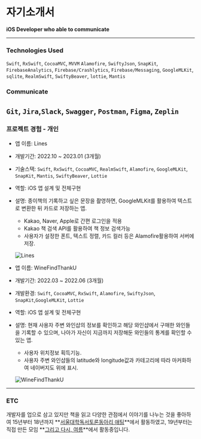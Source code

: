 # 자기소개서

**iOS Developer who able to communicate**

---

### Technologies Used

`Swift`, `RxSwift`, `CocoaMVC`, `MVVM`
`Alamofire`, `SwiftyJson`, `SnapKit`, 
`FirebaseAnalytics`, `Firebase/Crashlytics`, `Firebase/Messaging`, 
`GoogleMLKit`, `sqlite`, `RealmSwift`, `SwiftyBeaver`, `lottie`, `Mantis`

### Communicate

`Git`, `Jira`,`Slack`, `Swagger`, `Postman`, `Figma`, `Zeplin`
---
### 프로젝트 경험 - 개인

- 앱 이름: Lines
- 개발기간: 2022.10 ~ 2023.01 (3개월)
- 기술스택: `Swift`, `RxSwift`, `CocoaMVC`, `RealmSwift`, `Alamofire`, `GoogleMLKit`, 
`SnapKit`, `Mantis`, `SwiftyBeaver`, `Lottie`
- 역할: iOS 앱 설계 및 전체구현
- 설명:  종이책의 기록하고 싶은 문장을 촬영하면, GoogleMLKit를 활용하여 텍스트로 변환한 뒤 카드로 저장하는 앱.
    - Kakao, Naver, Apple로 간편 로그인을 적용
    - Kakao 책 검색 API를 활용하여 책 정보 검색가능
    - 사용자가 설정한 폰트, 텍스트 정렬, 카드 컬러 등은 Alamofire활용하여 서버에 저장.
    
    ![Lines](https://github.com/gjansdyd/gjansdyd/assets/42652886/7743acda-dd74-41cd-b097-e56f048fe599)

- 앱 이름: WineFindThankU
- 개발기간: 2022.03 ~ 2022.06 (3개월)
- 개발환경:  `Swift`, `CocoaMVC`,  `RxSwift`, `Alamofire`, `SwiftyJson`, `SnapKit`,`GoogleMLKit`, `Lottie`
- 역할: iOS 앱 설계 및 전체구현
- 설명: 현재 사용자 주변 와인샵의 정보를 확인하고 해당 와인샵에서 구매한 와인들을 기록할 수 있으며, 나아가 자신이 지금까지 저장해둔 와인들의 통계를 확인할 수 있는 앱.
    - 사용자 위치정보 획득기능.
    - 사용자 주변 와인샵들의 latitude와 longitude값과 카테고리에 따라 마커화하여 네이버지도 위에 표시.
    
    ![WineFindThankU](https://github.com/gjansdyd/gjansdyd/assets/42652886/911dfb28-5cf6-4138-94b3-dd8c544d756a)

---

### ETC

개발자를 업으로 삼고 있지만 책을 읽고 다양한 관점에서 이야기를 나누는 것을 좋아하여 15년부터 18년까지 **[서울대학독서토론동아리 애팅](https://cafe.daum.net/aeting/KzTb/569)**에서 활동하였고, 19년부터는 직접 만든 모임 **[그리고 다시, 여름](https://andsummeragain.modoo.at)**에서 활동중입니다.
